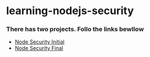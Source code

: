 # learning-nodejs-security

### There has two projects. Follo the links bewllow
<ul>
  <li><a href="https://github.com/sabbiryan/learning-nodejs-security/tree/master/nodeSecurityInitial">Node Security Initial</a></li>  
  <li><a href="https://github.com/sabbiryan/learning-nodejs-security/tree/master/nodeSecurityFinal">Node Security Final</a></li>  
</ul>
